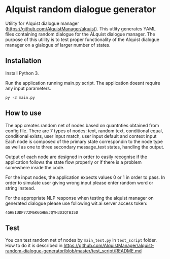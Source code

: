 # Alquist random dialogue generator
Utility for Alquist dialogue manager (https://github.com/AlquistManager/alquist). This utlity generates YAML files containing 
random dialogue for the ALquist dialogue manager. The purpose of this utility is to test proper functionality of the Alquist dialogue
manager on a gialogue of larger number of states.

## Installation
Install Python 3.

Run the application running main.py script. The application doesnt require any input parameters. 

    py -3 main.py

## How to use

The app creates random net of nodes based on quantnties obtained from config file.
There are 7 types of nodes: text, random text, conditional equal, conditional exists, user input match, user input default and context input
Each node is composed of the primary state correspondin to the node type as well as one to three secondary message_text states, handling the output.

Output of each node are designed in order to easily recognise if the application follows the state flow properly or if there is a problem somewhere inside the code.

For the input nodes, the application expects values 0 or 1 in order to pass. In order to simulate user giving wrong input please enter
random word or string instead.

For the appropriate NLP response when testing the alquist manager on generated dialogue please use following wit.ai server access token:

    4GHEIUDP772M6K6GHEEJQYH3D3QTBI5D

## Test
You can test random net of nodes by ``main_test.py`` in ``test_script`` folder. How to do it is described in https://github.com/AlquistManager/alquist-random-dialogue-generator/blob/master/test_script/README.md